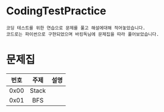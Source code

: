 # CodingTestPractice
```
코딩 테스트를 위한 연습으로 문제를 풀고 해설에대해 적어놓았습니다.
코드로는 파이썬으로 구현되었으며 바킹독님에 문제집을 따라 풀어보았습니다.
```

# 문제집
| 번호 | 주제 | 설명 |
| :--: | :--: | :--: |
| 0x00 | Stack | |
| 0x01 | BFS | |

